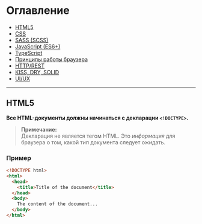 # Оглавление

- [HTML5](#html5)
- [CSS](#css)
- [SASS (SCSS)](#sass-scss)
- [JavaScript (ES6+)](#javascript-es6)
- [TypeScript](#typescript)
- [Принципы работы браузера](#принципы-работы-браузера)
- [HTTP/REST](#httprest)
- [KISS, DRY, SOLID](#kiss-dry-solid)
- [UI/UX](#uiux)

---

## HTML5

**Все HTML-документы должны начинаться с декларации `<!DOCTYPE>`.**

> **Примечание:**  
> Декларация не является тегом HTML. Это _информация_ для браузера о том, какой тип документа следует ожидать.

### Пример

```html
<!DOCTYPE html>
<html>
  <head>
    <title>Title of the document</title>
  </head>
  <body>
    The content of the document...
  </body>
</html>
